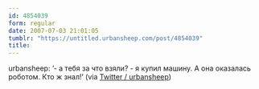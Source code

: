 ```yaml
---
id: 4854039
form: regular
date: 2007-07-03 21:01:05
tumblr: "https://untitled.urbansheep.com/post/4854039"
title:
---
```


<p>urbansheep: &rsquo;- а тебя за что взяли? - я купил машину. А она оказалась роботом. Кто ж знал!&rsquo; (via <a href="http://twitter.com/urbansheep/statuses/132725282">Twitter / urbansheep</a>)</p>

